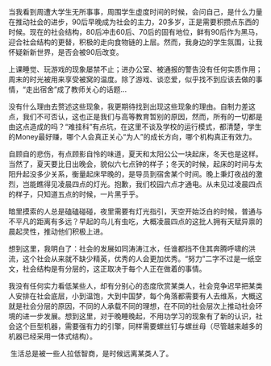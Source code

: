 ​	当我看到周遭大学生无所事事，周围学生虚度时间的时候，会问自己，是什么力量在推动社会的进步，90后早晚成为社会的主力，20多岁，正是需要积攒点东西的时候。现在的社会结构，80后冲击60后、70后的固有地位，鲜有90后作为黑马，迎合社会结构的更替，积极的走向食物链的上层。然而，我身边的学生氛围，让我怀疑新新世界，是否会被90后改变。

​    上课睡觉、玩游戏的现象屡禁不止；进办公室、被通报的警告没有任何实质作用；周末的时光被用来享受被窝的温度。除了游戏、谈恋爱，似乎找不到应该去做的事情，“走出宿舍”成了教师关心的话题...

​    没有什么理由去赘述这些现象，我更期待找到出现这些现象的理由。自制力差这点，我们不可否认，这也正是我们与高等教育暂别的原因，然而，所有的一切都是由这点造成的吗？“难挂科”有点坑，在这里不谈及学校的运行模式，都清楚，学生的Money最好赚，哪个人会真正关心“为人”的成长方向，哪个机构真正有效力。

​    自顾自的悲伤，有点顾影自怜的味道，夏天和太阳公公一块起床，冬天也是这样。当然了，夏天要比日出晚会，貌似六七点钟的样子；冬天的时候，起床的时间与太阳升起没多少关系，衡量起床早晚的，是导员到宿舍某个时间。晚上秉灯夜战的激烈，岂能瞧得见凌晨四点的灯光。抱歉，我们校园六点才通电。从未见过凌晨四点的样子，只知道五点的时候，一片黑乎乎。

​    暗里摸索的人总是磕磕碰碰，夜里需要有灯光指引，天空开始泛白的时候，普通与不平凡的距离有多远？早起的鸟儿有虫吃，大概凌晨四点的这批人拥有天赋异禀的晨起灵性，推动他们积极上进。

​    想到这里，我明白了：社会的发展如同涛涛江水，任谁都挡不住其奔腾呼啸的洪流，这个社会从来就不缺少精英，优秀的人会更加优秀。“努力”二字不过是一纸空文，社会结构是有分层的，这正取决于每个人正在做着的事情。

​    我没有任何实力看低某些人，却有分别心的态度欣赏某类人，社会竞争迟早把某类人安排在社会底层，小到温饱，大到中国梦，每个角落都需要有人去维系，大概这就是社会分层的原因，不同的人承载不同的理想，在不同的社会层次上推动社会环境的进一步发展。想到这里，对于晚睡晚起，不用功学习的现象有了新的认识，社会这个巨型机器，需要强有力的引擎，同样需要螺丝钉与螺丝母（尽管越来越多的机器已经采用一体式结构）。

​    生活总是被一些人拉低智商，是时候远离某类人了。